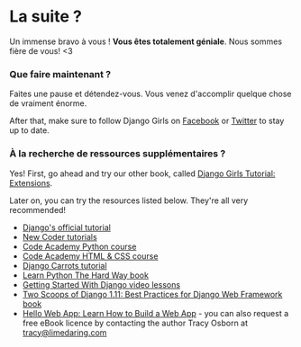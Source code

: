 # La suite ?

Un immense bravo à vous ! **Vous êtes totalement géniale**. Nous sommes fière de vous! <3

### Que faire maintenant ?

Faites une pause et détendez-vous. Vous venez d'accomplir quelque chose de vraiment énorme.

After that, make sure to follow Django Girls on [Facebook](http://facebook.com/djangogirls) or [Twitter](https://twitter.com/djangogirls) to stay up to date.

### À la recherche de ressources supplémentaires ?

Yes! First, go ahead and try our other book, called [Django Girls Tutorial: Extensions](https://tutorial-extensions.djangogirls.org/).

Later on, you can try the resources listed below. They're all very recommended!

- [Django's official tutorial](https://docs.djangoproject.com/en/1.11/intro/tutorial01/)
- [New Coder tutorials](http://newcoder.io/tutorials/)
- [Code Academy Python course](https://www.codecademy.com/en/tracks/python)
- [Code Academy HTML & CSS course](https://www.codecademy.com/tracks/web)
- [Django Carrots tutorial](https://github.com/ggcarrots/django-carrots)
- [Learn Python The Hard Way book](http://learnpythonthehardway.org/book/)
- [Getting Started With Django video lessons](http://www.gettingstartedwithdjango.com/)
- [Two Scoops of Django 1.11: Best Practices for Django Web Framework book](https://www.twoscoopspress.com/products/two-scoops-of-django-1-11)
- [Hello Web App: Learn How to Build a Web App](https://hellowebapp.com/) - you can also request a free eBook licence by contacting the author Tracy Osborn at <tracy@limedaring.com>